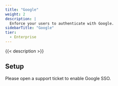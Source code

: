 ```yaml
---
title: "Google"
weight: 2
description: |
  Enforce your users to authenticate with Google.
sidebarTitle: "Google"
tier:
  - Enterprise
---
```


{{< description >}}

## Setup

Please open a support ticket to enable Google SSO.